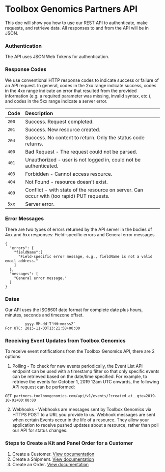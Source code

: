 # Toolbox Genomics Partners API

This doc will show you how to use our REST API to authenticate, make requests, and retrieve data. All responses to and from the API will be in JSON.


### Authentication
The API uses JSON Web Tokens for authentication.


### Response Codes

We use conventional HTTP response codes to indicate success or failure of an API request. In general, codes in the 2xx range indicate success, codes in the 4xx range indicate an error that resulted from the provided information (e.g. a required parameter was missing, invalid syntax, etc.), and codes in the 5xx range indicate a server error.

| Code | Description
|:---|:---
| `200` | Success. Request completed.
| `201` | Success. New resource created.
| `204` | Success. No content to return. Only the status code returns.
| `400` | Bad Request - The request could not be parsed.
| `401` | Unauthorized - user is not logged in, could not be authenticated.
| `403` | Forbidden - Cannot access resource.
| `404` | Not Found - resource doesn't exist.
| `409` | Conflict - with state of the resource on server. Can occur with (too rapid) PUT requests.
| `5xx` | Server error.


### Error Messages

There are two types of errors returned by the API server in the bodies of 4xx and 5xx responses: Field-specific errors and  General error messages
```
{
  "errors": {
    "fieldName":[
      "Field-specific error message, e.g., fieldName is not a valid email address."
    ]
  },
  "messages": [
    "General error message."
  ]
}
```

### Dates

Our API uses the ISO8601 date format for complete date plus hours, minutes, seconds and timezone offset.         
```
         yyyy-MM-dd'T'HH:mm:ssZ`
For UTC: 2015-11-03T13:21:58+00:00
```


### Receiving Event Updates from Toolbox Genomics

To receive event notifications from the Toolbox Genomics API, there are 2 options:

1. Polling - To check for new events periodically, the Event List API endpoint can be used with a timestamp filter so that only specific events can be retrieved based on the date/time specified. For example, to retrieve the events for October 1, 2019 12am UTC onwards, the following API request can be performed:

`GET partners.toolboxgenomics.com/api/v1/events/?created_at__gte=2019-10-01+00:00:00`

2. Webhooks - Webhooks are messages sent by Toolbox Genomics via HTTPS POST to a URL you provide to us. Webhook messages are sent when certain Events occur in the life of a resource. They allow your application to receive pushed updates about a resource, rather than poll our API for status changes.


### Steps to Create a Kit and Panel Order for a Customer

1. Create a Customer. [View documentation](https://github.com/ToolboxGenomics/tbg-docs/blob/update-docs/customers.md)
2. Create a Shipment. [View documentation](https://github.com/ToolboxGenomics/tbg-docs/blob/update-docs/shipments.md)
3. Create an Order. [View documentation](https://github.com/ToolboxGenomics/tbg-docs/blob/update-docs/orders.md)

